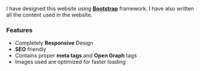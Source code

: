  I have designed this website using **[Bootstrap](https://getbootstrap.com/)** framework. I have also written all the content used in the website.

### Features

- Completely **Responsive** Design
- **SEO** friendly
- Contains proper **meta tags** and **Open Graph** tags
- Images used are optimized for faster loading


